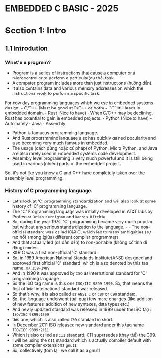 # EMBEDDED C BASIC - 2025

# Section 1: Intro

## 1.1 Introdution

### What's a program?
- Program is a series of instructions that cause a computer or a microcontroller to perform a particular(cụ thể) task.
- A computer program includes more than just instructions (hướng dẫn).
- It also contains data and various memory addresses on which the instructions work to perform a specific task.

For now day programming languages which we use in embedded systems design:
    - C/C++ (Must be good at C/C++ or both) - ``C` still leads in embedded domain.
    - Rust (Nice to have) - When C/C++ may be declining. Rust has potential to gain in embedded projects.
    - Python (Nice to have) - Automately 
    - Java
    - Assembly

- Python is famuous programming language. 
- And Rust programming language also has quickly gained popularity and also becoming very much famous in embedded.
- The usage (cách dùng hoặc cú pháp) of Python, Micro Python, and Java are also rarely used in embedded systems code development.
- Assembly level programming is very much powerful and it is still being used in various (nhiều) parts of the embedded project.

So, it's not like you know a C and C++ have completely taken over the assembly level programming.

### History of C programming language.

- Let's look at 'C' programming standardization and will also look at some history of 'C' programming language.
- The 'C' Programming language was initially developed in AT&T labs by Professor `Brian Kernighan` and `Dennis Ritchie`.
- So, during the year 1970, 'C' programming became very much popular but without any serious standardization to the language. - - The non-official standard was called K&R C, which led to many ambiguities (sự mơ hồ) among (giữa) different compiler programmers.
- And that actually led (đã dẫn đến) to non-portable (không có tính di động) codes.
- K&R C was a first non-official 'C' standard. 
- So, in 1989 American National Standards Institute(ANSI) designed and approved first official 'C' standard, which is also denoted by this tag name. `X3.159-1989`
- And in 1990 it was approved by `ISO` as international standard for 'C' programming language.
- So the ISO tag name is this one `ISO/IEC 9899:1990`. So, that means the first official international standard was released.
- So that's why, it is also called as `ANSI C` or `C89` or `C90` standard. 
- So, the language underwent (trải qua) few more changes (like addition of new features, addition of new syntaxes, data types etc.) 
- And newly updated standard was released in 1999 under the ISO tag : `ISO/IEC 9899:1999`
- this one, which is also called `C99` standard in short. 
- In December 2011 ISO released new standard under this tag name `ISO/IEC 9899:2011`
- Which is also called as `C11` standard. C11 supersedes (thay thế) the C99.
- I will be using the `C11` standard which is actually compiler default with some compiler extensions `gnu11`.
- So, collectively (tóm lại) we call it as a gnu11

